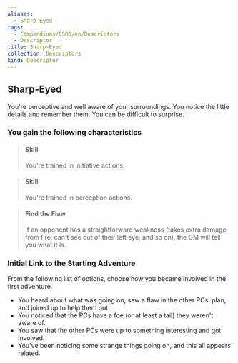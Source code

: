 ```yaml
---
aliases:
  - Sharp-Eyed
tags:
  - Compendiums/CSRD/en/Descriptors
  - Descriptor
title: Sharp-Eyed
collection: Descriptors
kind: Descriptor
---
```

## Sharp-Eyed  
You're perceptive and well aware of your surroundings. You notice the little details and remember them. You can be difficult to surprise.
### You gain the following characteristics  
> #### Skill
> You're trained in initiative actions.  

> #### Skill
> You're trained in perception actions.  

> #### Find the Flaw
> If an opponent has a straightforward weakness (takes extra damage from fire, can't see out of their left eye, and so on), the GM will tell you what it is.  

### Initial Link to the Starting Adventure  
From the following list of options, choose how you became involved in the first adventure.  
- You heard about what was going on, saw a flaw in the other PCs' plan, and joined up to help them out.  
- You noticed that the PCs have a foe (or at least a tail) they weren't aware of.  
- You saw that the other PCs were up to something interesting and got involved.  
- You've been noticing some strange things going on, and this all appears related.  